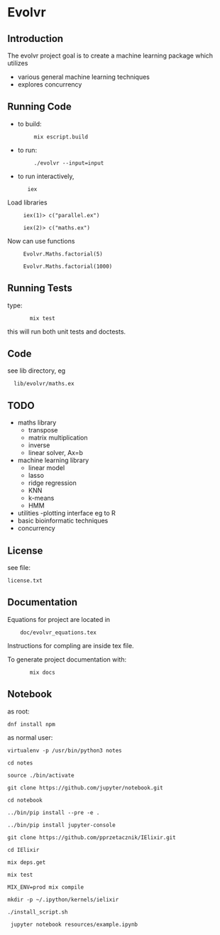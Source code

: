 Evolvr
======

Introduction
--------------

The evolvr project goal is to create a machine learning package which utilizes
* various general machine learning techniques
* explores concurrency


Running Code
--------------
* to build:

           mix escript.build

* to run:

           ./evolvr --input=input

* to run interactively,

         iex

Load libraries

         iex(1)> c("parallel.ex")

         iex(2)> c("maths.ex")

Now can use functions

         Evolvr.Maths.factorial(5)

         Evolvr.Maths.factorial(1000)




Running Tests
--------------
type:

           mix test

this will run both unit tests and doctests.

Code
--------------
see lib directory, eg

      lib/evolvr/maths.ex


TODO
--------------
* maths library
  * transpose
  * matrix multiplication
  * inverse
  * linear solver, Ax=b
* machine learning library
  * linear model
  * lasso
  * ridge regression
  * KNN
  * k-means
  * HMM
* utilities -plotting interface eg to R
* basic bioinformatic techniques
* concurrency

License
--------------

see file:

    license.txt

Documentation
--------------
Equations for project are located in

        doc/evolvr_equations.tex

Instructions for compling are inside tex file.

To generate project documentation with:

           mix docs


Notebook
--------------
as root:

    dnf install npm

as normal user:

    virtualenv -p /usr/bin/python3 notes

    cd notes

    source ./bin/activate

    git clone https://github.com/jupyter/notebook.git

    cd notebook

    ../bin/pip install --pre -e .

    ../bin/pip install jupyter-console

    git clone https://github.com/pprzetacznik/IElixir.git

    cd IElixir

    mix deps.get

    mix test

    MIX_ENV=prod mix compile

    mkdir -p ~/.ipython/kernels/ielixir

    ./install_script.sh

     jupyter notebook resources/example.ipynb




